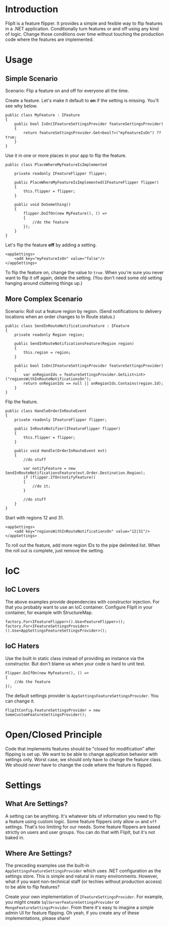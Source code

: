 # Introduction

FlipIt is a feature flipper.  It provides a simple and fexible way to flip features in a .NET application. Conditionally turn features or and off using any kind of logic. Change those conditions over time without touching the production code where the features are implemented.

# Usage

## Simple Scenario

Scenario: Flip a feature on and off for everyone all the time.

Create a feature.  Let's make it default to **on** if the setting is missing. You'll see why below.

	public class MyFeature : IFeature
	{
	    public bool IsOn(IFeatureSettingsProvider featureSettingsProvider)
	    {
	        return featureSettingsProvider.Get<bool?>("myFeatureIsOn") ?? true; 
	    }
	}

Use it in one or more places in your app to flip the feature.

	public class PlaceWhereMyFeatureIsImplemented
	
		private readonly IFeatureFlipper flipper;

		public PlaceWhereMyFeatureIsImplemented(IFeatureFlipper flipper)
		{
			this.flipper = flipper;
		}

		public void DoSomething()
		{
			flipper.DoIfOn(new MyFeature(), () => 
			{
				//do the feature
			});
		}
	}


Let's flip the feature **off** by adding a setting.

	<appSettings>
		<add key="myFeatureIsOn" value="false"/>
	</appSettings>

To flip the feature on, change the value to `true`.  When you're sure you never want to flip it off again, delete the setting. (You don't need some old setting hanging around cluttering things up.)


## More Complex Scenario

Scenario: Roll out a feature region by region.  (Send notifications to delivery locations when an order changes to In Route status.) 

	public class SendInRouteNotificationsFeature : IFeature
	{
		private readonly Region region;

		public SendInRouteNotificationsFeature(Region region)
		{
			this.region = region;
		}

	    public bool IsOn(IFeatureSettingsProvider featureSettingsProvider)
	    {
	        var onRegionIds = featureSettingsProvider.GetList<int>("regionsWithInRouteNotificationsOn");
			return onRegionIds == null || onRegionIds.Contains(region.Id);
	    }
	}

Flip the feature.

	public class HandleOrderInRouteEvent
	{
		private readonly IFeatureFlipper flipper;

		public InRouteNotifier(IFeatureFlipper flipper)
		{
			this.flipper = flipper;
		}

		public void Handle(OrderInRouteEvent evt)
		{
			//do stuff

			var notifyFeature = new SendInRouteNotificationsFeature(evt.Order.Destination.Region);
			if (flipper.IfOn(notifyFeature))
			{
				//do it;
			}

			//do stuff
		}
	}

Start with regions 12 and 31.

	<appSettings>
		<add key="regionsWithInRouteNotificationsOn" value="12|31"/>
	</appSettings>

To roll out the feature, add more region IDs to the pipe delimited list.  When the roll out is complete, just remove the setting.

# IoC

## IoC Lovers

The above examples provide dependencies with constructor injection. For that you probably want to use an IoC container. Configure FlipIt in your container, for example with StructureMap.

	factory.For<IFeatureFlipper>().Use<FeatureFlipper>();
	factory.For<IFeatureSettingsProvider>().Use<AppSettingsFeatureSettingsProvider>();

## IoC Haters

Use the built in static class instead of providing an instance via the constructor.  But don't blame us when your code is hard to unit test.

	Flipper.DoIfOn(new MyFeature(), () => 
	{
		//do the feature
	});

The default settings provider is `AppSettingsFeatureSettingsProvider`.  You can change it.

	FlipItConfig.FeatureSettingsProvider = new SomeCustomFeatureSettingsProvider();

# Open/Closed Principle

Code that implements features should be "closed for modification" after flipping is set up.  We want to be able to change application behavior with settings only.  Worst case, we should only have to change the feature class.  We should *never* have to change the code where the feature is flipped.

# Settings

## What Are Settings?

A setting can be anything. It's whatever bits of information you need to flip a feature using custom logic.  Some feature flippers only allow `on` and `off` settings.  That's too limiting for our needs.  Some feature flippers are based strictly on users and user groups. You can do that with FlipIt, but it's not baked in.

## Where Are Settings?

The preceding examples use the built-in `AppSettingsFeatureSettingsProvider` which uses .NET configuration as the settings store.  This is simple and natural in many environments.  However, what if you want non-technical staff (or techies without production access) to be able to flip features?

Create your own implementation of `IFeatureSettingsProvider`. For example, you might create `SqlServerFeatureSettingsProvider` or `MongoFeatureSettingsProvider`.  From there it's easy to imagine a simple admin UI for feature flipping.  Oh yeah, if you create any of these implementations, please share!
